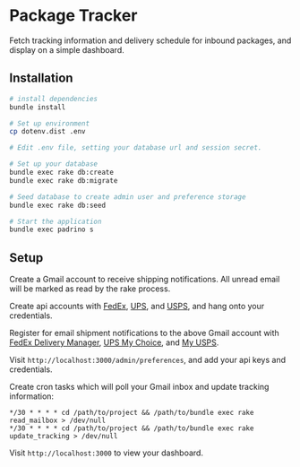 # Package Tracker

Fetch tracking information and delivery schedule for inbound packages, and display on a simple dashboard.

## Installation

```bash
# install dependencies
bundle install

# Set up environment
cp dotenv.dist .env

# Edit .env file, setting your database url and session secret.

# Set up your database
bundle exec rake db:create
bundle exec rake db:migrate

# Seed database to create admin user and preference storage
bundle exec rake db:seed

# Start the application
bundle exec padrino s
```

## Setup
Create a Gmail account to receive shipping notifications. 
All unread email will be marked as read by the rake process.

Create api accounts with 
[FedEx](http://www.fedex.com/us/developer/web-services/index.html),
[UPS](https://www.ups.com/upsdeveloperkit), and 
[USPS](https://www.usps.com/business/web-tools-apis/welcome.htm), and hang onto your credentials.

Register for email shipment notifications to the above Gmail account with 
[FedEx Delivery Manager](https://www.fedex.com/us/delivery), 
[UPS My Choice](https://www.ups.com/mychoice), and 
[My USPS](https://my.usps.com).

Visit `http://localhost:3000/admin/preferences`, and add your api keys and credentials.

Create cron tasks which will poll your Gmail inbox and update tracking information:

```
*/30 * * * * cd /path/to/project && /path/to/bundle exec rake read_mailbox > /dev/null
*/30 * * * * cd /path/to/project && /path/to/bundle exec rake update_tracking > /dev/null
```

Visit `http://localhost:3000` to view your dashboard.

